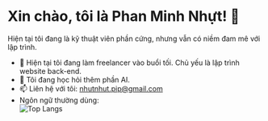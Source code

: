 # Xin chào, tôi là Phan Minh Nhựt! 👋

Hiện tại tôi đang là kỹ thuật viên phần cứng, nhưng vẫn có niềm đam mê với lập trình.

- 🌱 Hiện tại tôi đang làm freelancer vào buổi tối. Chủ yếu là lập trình website back-end.
- 👯 Tôi đang học hỏi thêm phần AI. 
- 📫 Liên hệ với tôi: nhutnhut.pip@gmail.com
- Ngôn ngữ thường dùng:<br>
![Top Langs](https://github-readme-stats.vercel.app/api/top-langs/?username=nhut-share-code&layout=donut-vertical)
